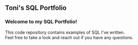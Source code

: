 ## Toni's SQL Portfolio
### Welcome to my SQL Portfolio! 
This code repository contains examples of SQL I've written. </br>
Feel free to take a look and reach out if you have any questions.
